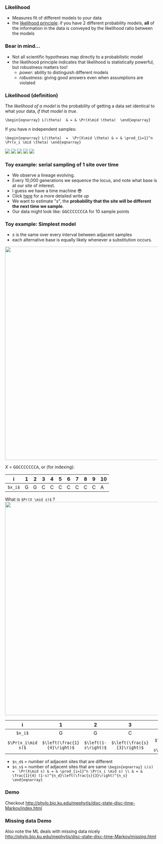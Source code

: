 ### Likelihood

  * Measures fit of different models to your data
  * the [likelihood principle](https://en.wikipedia.org/wiki/Likelihood_principle): if you have 2 different probability models, **all** of the information in the data
  is conveyed by  the likelihood ratio between the models



### Bear in mind...

  * Not all scientific hypotheses map directly to a probabilistic model
  * the likelihood principle indicates that likelihood is statistically
  powerful, but robustness matters too!
      * *power*: ability to distinguish different models
      * *robustness*: giving good answers even when assumptions are violated



### Likelihood (definition)

The *likelihood of a model* is the probability of
	getting a data set identical to what your data, 
	*if that model is true*.

`\begin{eqnarray}
L(\theta)  & = & \Pr(X\mid \theta) 
\end{eqnarray}`

If you have *n* independent samples:

`\begin{eqnarray}
L(\theta)  =  \Pr(X\mid \theta) & = & \prod_{i=1}^n \Pr(x_i \mid \theta)
\end{eqnarray}`



<img src="images/by-paul-lewis/pol-likelihood-0.png"/>



<img src="images/by-paul-lewis/pol-likelihood-1.png"/>



<img src="images/by-paul-lewis/pol-likelihood-2.png"/>



<img src="images/by-paul-lewis/pol-likelihood-3.png"/>



<img src="images/by-paul-lewis/pol-likelihood-4.png"/>



### Toy example: serial sampling of 1 site over time

  * We observe a lineage evolving.
  * Every 10,000 generations we sequence the locus, and note what
	base is at our site of interest.
  * I guess we have a time machine 😎
  * Click [here](http://phylo.bio.ku.edu/mephytis/tex/discrete-time-and-state-Markov.pdf)  for a more detailed write up
  * We want to estimate "*s*", the **probability that the site will be different
	the next time we sample**.
  * Our data might look like: <tt>GGCCCCCCCA</tt> for 10 sample points



### Toy example: Simplest model
  * *s* is the same over every interval between adjacent samples
  * each alternative base is equally likely whenever a substitution occurs.

<img class="grenzelos" height="700" src="images/dtdsmarkov.png"/>



*X* = <tt>GGCCCCCCCA</tt>, or (for indexing):

| i | 1 | 2 | 3 | 4 | 5 | 6 | 7 | 8 | 9 | 10 |
|---|---|---|---|---|---|---|---|---|---|---|
| `$x_i$` | G | G | C | C | C | C | C | C | C | A |

What is `$Pr(X \mid s)$` ? <br />
<img class="grenzelos" height="700" src="images/dtdsmarkov.png"/>



| i | 1 | 2 | 3 | 4 | 5 |
|:-:|:-:|:-:|:-:|:-:|:-:|
| `$x_i$` | G | G | C | C | C |
| `$\Pr(x_i\mid s)$` | `$\left(\frac{1}{4}\right)$` | `$\left(1-s\right)$` | `$\left(\frac{s}{3}\right)$` | `$\left(1 - s\right)$` | `$\left(1 - s\right)$` |

  * `$n_d$` = number of adjacent sites that are different
  * `$n_s$` = number of adjacent sites that are same
`\begin{eqnarray}
L(s)  =  \Pr(X\mid s) & = & \prod_{i=1}^n \Pr(x_i \mid s) \\
& = & \frac{1}{4} (1-s)^{n_d}\left(\frac{s}{3}\right)^{n_s}
\end{eqnarray}`



### Demo

Checkout <a href="http://phylo.bio.ku.edu/mephytis/disc-state-disc-time-Markov/index.html" target="_blank">http://phylo.bio.ku.edu/mephytis/disc-state-disc-time-Markov/index.html</a>



### Missing data Demo

Also note the ML deals with missing data nicely <a href="http://phylo.bio.ku.edu/mephytis/disc-state-disc-time-Markov/missing.html" target="_blank">http://phylo.bio.ku.edu/mephytis/disc-state-disc-time-Markov/missing.html</a>
